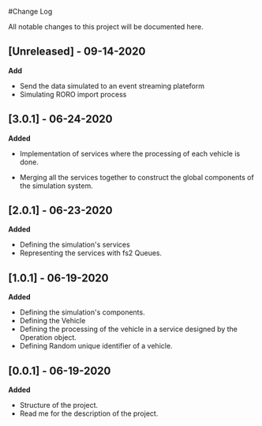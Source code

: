 #Change Log

All notable changes to this project will be documented here.
## [Unreleased] - 09-14-2020

**Add**
* Send the data simulated to an event streaming plateform
* Simulating RORO import process


## [3.0.1] - 06-24-2020

**Added**

- Implementation of services where the processing of each vehicle is done.

- Merging  all the services together to construct the global components of the simulation
system.

## [2.0.1] - 06-23-2020

**Added**

- Defining the simulation's services
- Representing the services with fs2 Queues.

## [1.0.1] - 06-19-2020

**Added**

- Defining the simulation's components.
- Defining the Vehicle
- Defining the processing of the vehicle in a service designed by the Operation object.
- Defining Random unique identifier of a vehicle. 

## [0.0.1] - 06-19-2020

**Added**

- Structure of the project.
- Read me for the description of the project.
